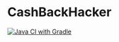 # CashBackHacker
[![Java CI with Gradle](https://github.com/FirstBlackList/CashBackHacker/actions/workflows/gradle.yml/badge.svg?branch=main)](https://github.com/FirstBlackList/CashBackHacker/actions/workflows/gradle.yml)

